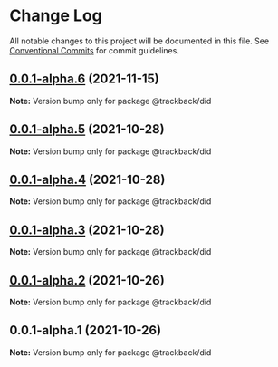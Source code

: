 # Change Log

All notable changes to this project will be documented in this file.
See [Conventional Commits](https://conventionalcommits.org) for commit guidelines.

## [0.0.1-alpha.6](https://github.com/trackback-blockchain/trackback-did/compare/@trackback/did@0.0.1-alpha.5...@trackback/did@0.0.1-alpha.6) (2021-11-15)

**Note:** Version bump only for package @trackback/did





## [0.0.1-alpha.5](https://github.com/trackback-blockchain/trackback-did/compare/@trackback/did@0.0.1-alpha.4...@trackback/did@0.0.1-alpha.5) (2021-10-28)

**Note:** Version bump only for package @trackback/did





## [0.0.1-alpha.4](https://github.com/trackback-blockchain/trackback-did/compare/@trackback/did@0.0.1-alpha.3...@trackback/did@0.0.1-alpha.4) (2021-10-28)

**Note:** Version bump only for package @trackback/did





## [0.0.1-alpha.3](https://github.com/trackback-blockchain/trackback-did/compare/@trackback/did@0.0.1-alpha.2...@trackback/did@0.0.1-alpha.3) (2021-10-28)

**Note:** Version bump only for package @trackback/did





## [0.0.1-alpha.2](https://github.com/trackback-blockchain/trackback-did/compare/@trackback/did@0.0.1-alpha.1...@trackback/did@0.0.1-alpha.2) (2021-10-26)

**Note:** Version bump only for package @trackback/did





## 0.0.1-alpha.1 (2021-10-26)

**Note:** Version bump only for package @trackback/did
